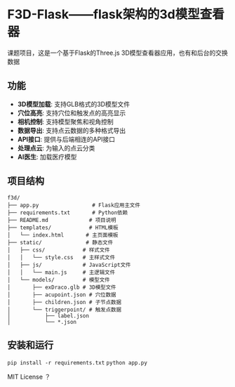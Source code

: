 # F3D-Flask——flask架构的3d模型查看器

课题项目，这是一个基于Flask的Three.js 3D模型查看器应用，也有和后台的交换数据

## 功能

- **3D模型加载**: 支持GLB格式的3D模型文件
- **穴位高亮**: 支持穴位和触发点的高亮显示
- **相机控制**: 支持模型聚焦和视角控制
- **数据导出**: 支持点云数据的多种格式导出
- **API接口**: 提供与后端相连的API接口
- **处理点云**: 为输入的点云分类
- **AI医生**: 加载医疗模型

## 项目结构

```
f3d/
├── app.py                 # Flask应用主文件
├── requirements.txt       # Python依赖
├── README.md             # 项目说明
├── templates/            # HTML模板
│   └── index.html       # 主页面模板
├── static/              # 静态文件
│   ├── css/            # 样式文件
│   │   └── style.css   # 主样式文件
│   ├── js/             # JavaScript文件
│   │   └── main.js     # 主逻辑文件
│   └── models/         # 模型文件
│       ├── exDraco.glb # 3D模型文件
│       ├── acupoint.json # 穴位数据
│       ├── children.json # 子节点数据
│       └── triggerpoint/ # 触发点数据
│           ├── label.json
│           └── *.json
```

## 安装和运行

`pip install -r requirements.txt`
`python app.py`

MIT License ？